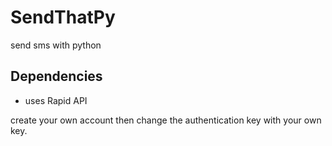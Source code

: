 # SendThatPy
send sms with python
## Dependencies
* uses Rapid API

create your own account then change the authentication key with your own key.
